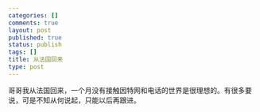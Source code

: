 ```yaml
--- 
categories: []
comments: true
layout: post
published: true
status: publish
tags: []
title: 从法国回来
type: post
---
```

<div id="msgcns!3725CC0EE38B1F6!445" class="bvMsg"><div>哥哥我从法国回来，一个月没有接触因特网和电话的世界是很理想的。有很多要说，可是不知从何说起，只能以后再跟进。</div></div>
